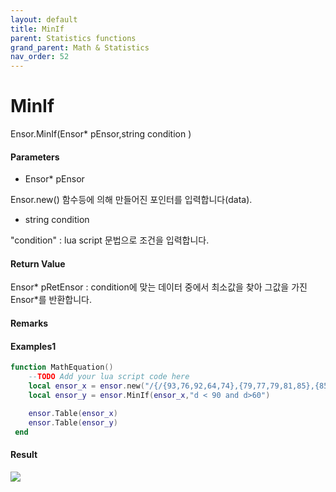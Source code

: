 ```yaml
---
layout: default
title: MinIf
parent: Statistics functions
grand_parent: Math & Statistics
nav_order: 52
---
```


# MinIf

Ensor.MinIf\(Ensor\* pEnsor,string condition \)

#### Parameters

* Ensor\* pEnsor

Ensor.new\(\) 함수등에 의해 만들어진 포인터를 입력합니다\(data\).

* string condition

"condition" : lua script 문법으로 조건을 입력합니다.

#### Return Value

Ensor\* pRetEnsor : condition에 맞는 데이터 중에서 최소값을 찾아 그값을 가진 Ensor\*를 반환합니다.

#### Remarks

#### Examples1

```lua
function MathEquation()
	--TODO Add your lua script code here
 	local ensor_x = ensor.new("/{/{93,76,92,64,74},{79,77,79,81,85},{85,83,88,82,85},{64,78,75,80,62},{81,74,71,63,57/}/}")
 	local ensor_y = ensor.MinIf(ensor_x,"d < 90 and d>60")

	ensor.Table(ensor_x)
	ensor.Table(ensor_y)
 end
```

#### Result

![](/StatisticsAPI/MinIfResultTable.png)

